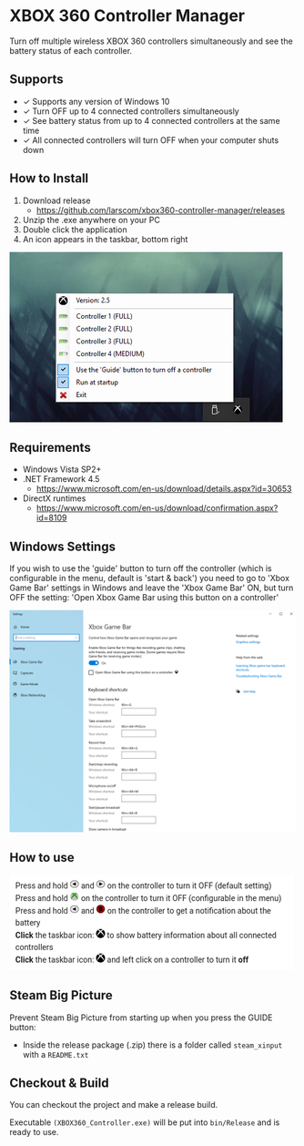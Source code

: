 # XBOX 360 Controller Manager

Turn off multiple wireless XBOX 360 controllers simultaneously and see the battery status of each controller.

## Supports

- &#10003; Supports any version of Windows 10
- &#10003; Turn OFF up to 4 connected controllers simultaneously
- &#10003; See battery status from up to 4 connected controllers at the same time
- &#10003; All connected controllers will turn OFF when your computer shuts down

## How to Install
 1. Download release
    - https://github.com/larscom/xbox360-controller-manager/releases
 2. Unzip the .exe anywhere on your PC
 3. Double click the application
 4. An icon appears in the taskbar, bottom right

![xbox360_controller_manager](https://github.com/larscom/xbox360-controller-manager/blob/master/images/app.png?raw=true)
## Requirements
- Windows Vista SP2+
- .NET Framework 4.5
    - https://www.microsoft.com/en-us/download/details.aspx?id=30653
- DirectX runtimes
    - https://www.microsoft.com/en-us/download/confirmation.aspx?id=8109

## Windows Settings
If you wish to use the 'guide' button to turn off the controller (which is configurable in the menu, default is 'start & back')
you need to go to 'Xbox Game Bar' settings in Windows and leave the 'Xbox Game Bar' ON, but turn OFF the setting: 'Open Xbox Game Bar using this button on a controller' 

![windows_settings](https://github.com/larscom/xbox360-controller-manager/blob/master/images/gamebar_settings.png?raw=true)


## How to use
![how_to_use](https://github.com/larscom/xbox360-controller-manager/blob/master/images/howto.png?raw=true)


## Steam Big Picture
Prevent Steam Big Picture from starting up when you press the GUIDE button:
- Inside the release package (.zip) there is a folder called `steam_xinput` with a `README.txt`

## Checkout & Build

You can checkout the project and make a release build.

Executable `(XBOX360_Controller.exe)` will be put into `bin/Release` and is ready to use.

